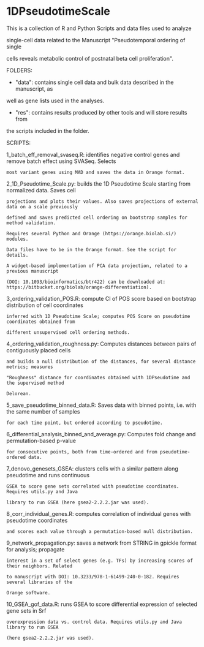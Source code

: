 # 1DPseudotimeScale
This is a collection of R and Python Scripts and data files used to analyze 

single-cell data related to the Manuscript "Pseudotemporal ordering of single 

cells reveals metabolic control of postnatal beta cell proliferation".


FOLDERS:

- "data": contains single cell data and bulk data described in the manuscript, as 

well as gene lists used in the analyses.

- "res": contains results produced by other tools and will store results from 

the scripts included in the folder.



SCRIPTS:

1_batch_eff_removal_svaseq.R: identifies negative control genes and remove batch effect using SVASeq. Selects

	most variant genes using MAD and saves the data in Orange format.



2_1D_Pseudotime_Scale.py: builds the 1D Pseudotime Scale starting from normalized data. Saves cell 

	projections and plots their values. Also saves projections of external data on a scale previously 

	defined and saves predicted cell ordering on bootstrap samples for method validation.

	Requires several Python and Orange (https://orange.biolab.si/) modules. 

	Data files have to be in the Orange format. See the script for details.

	A widget-based implementation of PCA data projection, related to a previous manuscript 

	(DOI: 10.1093/bioinformatics/btr422) can be downloaded at: https://bitbucket.org/biolab/orange-differentiation).



3_ordering_validation_POS.R: compute CI of POS score based on bootstrap distribution of cell coordinates

	inferred with 1D Pseudotime Scale; computes POS Score on pseudotime coordinates obtained from 

	different unsupervised cell ordering methods.



4_ordering_validation_roughness.py: Computes distances between pairs of contiguously placed cells 

	and builds a null distribution of the distances, for several distance metrics; measures 

	"Roughness" distance for coordinates obtained with 1DPseudotime and the supervised method 

	Delorean. 



5_save_pseudotime_binned_data.R: Saves data with binned points, i.e. with the same number of samples 

	for each time point, but ordered according to pseudotime.



6_differential_analysis_binned_and_average.py: Computes fold change and permutation-based p-value 

	for consecutive points, both from time-ordered and from pseudotime-ordered data.



7_denovo_genesets_GSEA: clusters cells with a similar pattern along pseudotime and runs continuous 

	GSEA to score gene sets correlated with pseudotime coordinates. Requires utils.py and Java 

	library to run GSEA (here gsea2-2.2.2.jar was used).



8_corr_individual_genes.R: computes correlation of individual genes with pseudotime coordinates 

	and scores each value through a permutation-based null distribution.



9_network_propagation.py: saves a network from STRING in gpickle format for analysis; propagate 

	interest in a set of select genes (e.g. TFs) by increasing scores of their neighbors. Related

	to manuscript with DOI: 10.3233/978-1-61499-240-0-182. Requires several libraries of the 

	Orange software.



10_GSEA_gof_data.R: runs GSEA to score differential expression of selected gene sets in Srf 

	overexpression data vs. control data. Requires utils.py and Java library to run GSEA 

	(here gsea2-2.2.2.jar was used).

